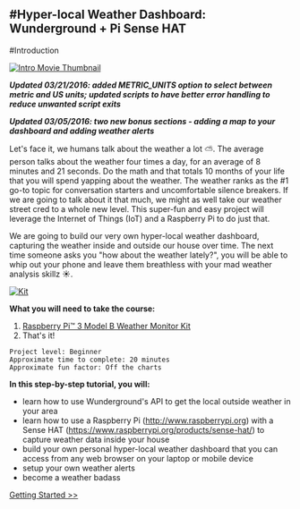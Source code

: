 #Hyper-local Weather Dashboard: Wunderground + Pi Sense HAT
---

#Introduction

[![Intro Movie Thumbnail](https://github.com/InitialState/wunderground-sensehat/wiki/img/WeatherDashboardIntroThumb.jpg)](https://youtu.be/n-Dx6FE0VnQ)

_**Updated 03/21/2016: added METRIC_UNITS option to select between metric and US units; updated scripts to have better error handling to reduce unwanted script exits**_

_**Updated 03/05/2016: two new bonus sections - adding a map to your dashboard and adding weather alerts**_

Let's face it, we humans talk about the weather a lot ⛅️. The average person talks about the weather four times a day, for an average of 8 minutes and 21 seconds. Do the math and that totals 10 months of your life that you will spend yapping about the weather. The weather ranks as the #1 go-to topic for conversation starters and uncomfortable silence breakers. If we are going to talk about it that much, we might as well take our weather street cred to a whole new level. This super-fun and easy project will leverage the Internet of Things (IoT) and a Raspberry Pi to do just that. 

We are going to build our very own hyper-local weather dashboard, capturing the weather inside and outside our house over time. The next time someone asks you "how about the weather lately?", you will be able to whip out your phone and leave them breathless with your mad weather analysis skillz ☀️. 

[![Kit](https://github.com/InitialState/wunderground-sensehat/wiki/img/Kit-Wunderground.jpg)](http://www.mcmelectronics.com/product/83-16564RK)

**What you will need to take the course:**

1. [Raspberry Pi™ 3 Model B Weather Monitor Kit](http://www.mcmelectronics.com/product/83-16564RK)
2. That's it!

```
Project level: Beginner
Approximate time to complete: 20 minutes
Approximate fun factor: Off the charts
```

**In this step-by-step tutorial, you will:**
- learn how to use Wunderground's API to get the local outside weather in your area
- learn how to use a Raspberry Pi (http://www.raspberrypi.org) with a Sense HAT (https://www.raspberrypi.org/products/sense-hat/) to capture weather data inside your house
- build your own personal hyper-local weather dashboard that you can access from any web browser on your laptop or mobile device
- setup your own weather alerts
- become a weather badass

[Getting Started >>](Getting-Started)